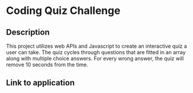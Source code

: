 # Coding Quiz Challenge

## Description

This project utilizes web APIs and Javascript to create an interactive quiz a user can take.
The quiz cycles through questions that are fitted in an array along with multiple choice answers.
For every wrong answer, the quiz will remove 10 seconds from the time. 

## Link to application

